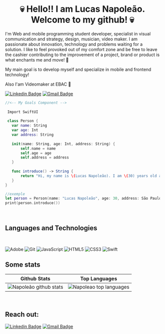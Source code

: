<h1 align="center"> 💀 Hello!! I am Lucas Napoleão. Welcome to my github! 💀 </h1>

<p align="Left">
I'm Web and mobile programming student
developer, specialist in visual communication and
strategy, design, musician, video maker.
I am passionate about innovation, technology and
problems waiting for a solution.
I like to feel provoked out of my
comfort zone and be free to leave the
cashier contributing to the improvement of a project,
brand or product is what enchants me and
move! 🚀 
</p>
<p align="Left"> 
 My main goal is to develop myself and specialize in mobile and frontend technology!
</p>
<p align="Left"> 
 Also I'am Videomaker at EBAC 🎥
</p>

<div align="Left">
 
[![Linkedin Badge](https://img.shields.io/badge/-LucasNapoleao-blue?style=flat-square&logo=Linkedin&logoColor=white&link=https://www.linkedin.com/in/lucas-napoleao/)](https://www.linkedin.com/in/lucas-napoleão-6a321ab5)
[![Gmail Badge](https://img.shields.io/badge/luknapoleao@gmail.com-c14438?style=flat-square&logo=Gmail&logoColor=white&link=mailto:luknapoleao@gmail.com)](mailto:luknapoleao@gmail.com)
 
 ```swift
//<-- My Goals Component --> 
  
  Import SwiftUI
  
  class Person {
    var name: String
    var age: Int
    var address: String
    
    init(name: String, age: Int, address: String) {
        self.name = name
        self.age = age
        self.address = address
    }
    
    func introduce() -> String {
        return "Hi, my name is \(Lucas Napoleão). I am \(30) years old and I live at \(São Paulo - Brasil)."
    }
}

//exemple
let person = Person(name: "Lucas Napoleão", age: 30, address: São Paulo Brasil)
print(person.introduce())
 

```  
</div>

<br/>

## Languages and Technologies
 <br/>

![Adobe](https://img.shields.io/badge/adobe-%23FF0000.svg?style=for-the-badge&logo=adobe&logoColor=white)
![Git](https://img.shields.io/badge/-Git-black?style=flat-square&logo=git)
![JavaScript](https://img.shields.io/badge/-JavaScript-000?&logo=JavaScript)
![HTML5](https://img.shields.io/badge/-HTML5-E34F26?style=flat-square&logo=html5&logoColor=white)
![CSS3](https://img.shields.io/badge/-CSS3-1572B6?style=flat-square&logo=css3)
![Swift](https://img.shields.io/badge/swift-F54A2A?style=for-the-badge&logo=swift&logoColor=white)
 <br/>

## Some stats
 
| Github Stats | Top Languages |
| --- | --- |
| ![Napoleão github stats](https://github-readme-stats.vercel.app/api?username=luknapoleao&show_icons=true&title_color=9805e8&icon_color=9805e8&text_color=9f9f9f&bg_color=151515&count_private=true) | ![Napoleao top languages](https://github-readme-stats.vercel.app/api/top-langs/?username=luknapoleao&show_icons=true&title_color=9805e8&icon_color=f9805e8&text_color=9f9f9f&bg_color=151515&count_private=true&layout=compact) |
 
<br/>
 
## Reach out:

  
[![Linkedin Badge](https://img.shields.io/badge/-lucasnapoleao-blue?style=flat-square&logo=Linkedin&logoColor=white&link=https://www.linkedin.com/in/lucas-napoleão/)](https://www.linkedin.com/in/lucas-napoleão-6a321ab5)
[![Gmail Badge](https://img.shields.io/badge/-luknapoleao@gmail.com-c14438?style=flat-square&logo=Gmail&logoColor=white&link=mailto:luknapoleao@gmail.com)](mailto:luknapoleao@gmail.com)  

